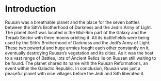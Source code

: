# Introduction

Ruusan was a breathable planet and the place for the seven battles between the Sith’s Brotherhood of Darkness and the Jedi’s Army of Light.
The planet itself was located in the Mid-Rim part of the Galaxy and the Teraab Sector with three moons orbiting it.
All its battlefields were being used by the Sith’s Brotherhood of Darkness and the Jedi’s Army of Light.
These two powerful and huge armies fought each other constantly on it, eventually destroying Ruusan’s vegetation and its cities.
As it was the host to a vast range of Battles, lots of Ancient Relics lie on Ruusan still waiting to be found.
The planet shared its name with the Ruusan Reformations, an event within the Galactic Republic.
In conclusion, Ruusan was just a peaceful planet with nice villages before the Jedi and Sith liberated it.
